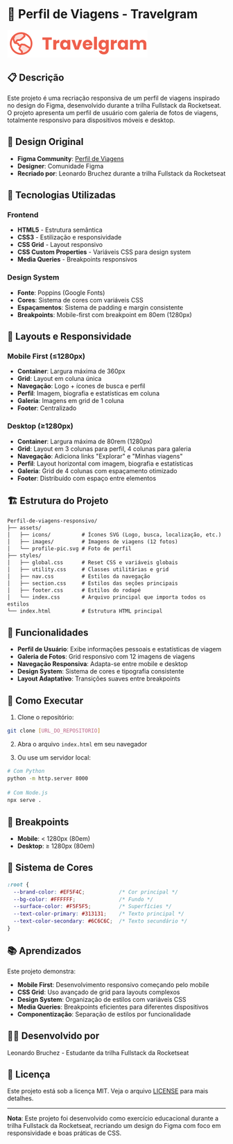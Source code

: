 # 🧳 Perfil de Viagens - Travelgram

![Travelgram Logo](assets/icons/Logo.svg)

## 📋 Descrição

Este projeto é uma recriação responsiva de um perfil de viagens inspirado no design do Figma, desenvolvido durante a trilha Fullstack da Rocketseat. O projeto apresenta um perfil de usuário com galeria de fotos de viagens, totalmente responsivo para dispositivos móveis e desktop.

## 🎨 Design Original

- **Figma Community**: [Perfil de Viagens](https://www.figma.com/community/file/1392188119249243534/perfil-de-viagens)
- **Designer**: Comunidade Figma
- **Recriado por**: Leonardo Bruchez durante a trilha Fullstack da Rocketseat

## 🚀 Tecnologias Utilizadas

### Frontend
- **HTML5** - Estrutura semântica
- **CSS3** - Estilização e responsividade
- **CSS Grid** - Layout responsivo
- **CSS Custom Properties** - Variáveis CSS para design system
- **Media Queries** - Breakpoints responsivos

### Design System
- **Fonte**: Poppins (Google Fonts)
- **Cores**: Sistema de cores com variáveis CSS
- **Espaçamentos**: Sistema de padding e margin consistente
- **Breakpoints**: Mobile-first com breakpoint em 80em (1280px)

## 📱 Layouts e Responsividade

### Mobile First (≤1280px)
- **Container**: Largura máxima de 360px
- **Grid**: Layout em coluna única
- **Navegação**: Logo + ícones de busca e perfil
- **Perfil**: Imagem, biografia e estatísticas em coluna
- **Galeria**: Imagens em grid de 1 coluna
- **Footer**: Centralizado

### Desktop (≥1280px)
- **Container**: Largura máxima de 80rem (1280px)
- **Grid**: Layout em 3 colunas para perfil, 4 colunas para galeria
- **Navegação**: Adiciona links "Explorar" e "Minhas viagens"
- **Perfil**: Layout horizontal com imagem, biografia e estatísticas
- **Galeria**: Grid de 4 colunas com espaçamento otimizado
- **Footer**: Distribuído com espaço entre elementos

## 🏗️ Estrutura do Projeto

```
Perfil-de-viagens-responsivo/
├── assets/
│   ├── icons/          # Ícones SVG (Logo, busca, localização, etc.)
│   ├── images/         # Imagens de viagens (12 fotos)
│   └── profile-pic.svg # Foto de perfil
├── styles/
│   ├── global.css      # Reset CSS e variáveis globais
│   ├── utility.css     # Classes utilitárias e grid
│   ├── nav.css         # Estilos da navegação
│   ├── section.css     # Estilos das seções principais
│   ├── footer.css      # Estilos do rodapé
│   └── index.css       # Arquivo principal que importa todos os estilos
└── index.html          # Estrutura HTML principal
```

## 🎯 Funcionalidades

- **Perfil de Usuário**: Exibe informações pessoais e estatísticas de viagem
- **Galeria de Fotos**: Grid responsivo com 12 imagens de viagens
- **Navegação Responsiva**: Adapta-se entre mobile e desktop
- **Design System**: Sistema de cores e tipografia consistente
- **Layout Adaptativo**: Transições suaves entre breakpoints

## 🔧 Como Executar

1. Clone o repositório:
```bash
git clone [URL_DO_REPOSITORIO]
```

2. Abra o arquivo `index.html` em seu navegador

3. Ou use um servidor local:
```bash
# Com Python
python -m http.server 8000

# Com Node.js
npx serve .
```

## 📱 Breakpoints

- **Mobile**: < 1280px (80em)
- **Desktop**: ≥ 1280px (80em)

## 🎨 Sistema de Cores

```css
:root {
  --brand-color: #EF5F4C;           /* Cor principal */
  --bg-color: #FFFFFF;              /* Fundo */
  --surface-color: #F5F5F5;         /* Superfícies */
  --text-color-primary: #313131;    /* Texto principal */
  --text-color-secondary: #6C6C6C;  /* Texto secundário */
}
```

## 📚 Aprendizados

Este projeto demonstra:
- **Mobile First**: Desenvolvimento responsivo começando pelo mobile
- **CSS Grid**: Uso avançado de grid para layouts complexos
- **Design System**: Organização de estilos com variáveis CSS
- **Media Queries**: Breakpoints eficientes para diferentes dispositivos
- **Componentização**: Separação de estilos por funcionalidade

## 👨‍💻 Desenvolvido por

Leonardo Bruchez - Estudante da trilha Fullstack da Rocketseat

## 📄 Licença

Este projeto está sob a licença MIT. Veja o arquivo [LICENSE](LICENSE) para mais detalhes.

---

**Nota**: Este projeto foi desenvolvido como exercício educacional durante a trilha Fullstack da Rocketseat, recriando um design do Figma com foco em responsividade e boas práticas de CSS.
